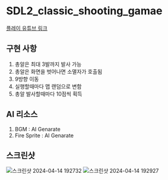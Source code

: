 # SDL2_classic_shooting_gamae

[플레이 유튜브 링크](https://youtu.be/g4MokRiThJw)

## 구현 사항
1. 총알은 최대 3발까지 발사 가능
2. 총알은 화면을 벗어나면 소멸자가 호출됨
3. 9방향 이동
4. 실행할때마다 맵 랜덤으로 변함
5. 총알 발사할때마다 10점씩 획득

## AI 리소스
1. BGM : AI Genarate
2. Fire Sprite : AI Genarate

## 스크린샷
![스크린샷 2024-04-14 192732](https://github.com/Cybecho/SDL2_classic_shooting_gamae/assets/42949995/3c64e1bd-a4ce-44cc-bea5-25e8d17db4ea)
![스크린샷 2024-04-14 192927](https://github.com/Cybecho/SDL2_classic_shooting_gamae/assets/42949995/97d3d6d9-0715-482b-a7b2-08341dd5282b)
